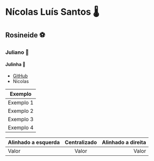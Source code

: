 # Nícolas Luís Santos 🌡️
## Rosineide ⚽
### Juliano 🏁
#### __Julinha__ 💌

* [GitHub](https://github.com/NicolasScariot)
* Nicolas

Exemplo   |
--------- |
Exemplo 1 | 
Exemplo 2 | 
Exemplo 3 | 
Exemplo 4 | 

Alinhado a esquerda | Centralizado | Alinhado a direita
:--------- | :------: | -------:
Valor | Valor | Valor
